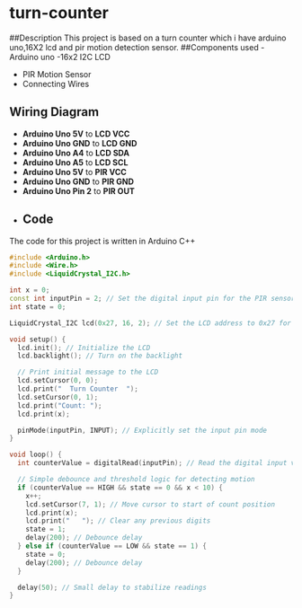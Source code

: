 # turn-counter
##Description 
This project is based on a turn counter which i have arduino uno,16X2 lcd and pir motion detection sensor.
##Components used
-Arduino uno
-16x2 I2C LCD
- PIR Motion Sensor
- Connecting Wires
## Wiring Diagram
- **Arduino Uno 5V** to **LCD VCC**
- **Arduino Uno GND** to **LCD GND**
- **Arduino Uno A4** to **LCD SDA**
- **Arduino Uno A5** to **LCD SCL**
- **Arduino Uno 5V** to **PIR VCC**
- **Arduino Uno GND** to **PIR GND**
- **Arduino Uno Pin 2** to **PIR OUT**
- ## Code
The code for this project is written in Arduino C++ 
```cpp
#include <Arduino.h>
#include <Wire.h>
#include <LiquidCrystal_I2C.h>

int x = 0;
const int inputPin = 2; // Set the digital input pin for the PIR sensor
int state = 0;

LiquidCrystal_I2C lcd(0x27, 16, 2); // Set the LCD address to 0x27 for a 16 chars and 2 line display

void setup() {
  lcd.init(); // Initialize the LCD
  lcd.backlight(); // Turn on the backlight

  // Print initial message to the LCD
  lcd.setCursor(0, 0);
  lcd.print("  Turn Counter  ");
  lcd.setCursor(0, 1);
  lcd.print("Count: ");
  lcd.print(x);

  pinMode(inputPin, INPUT); // Explicitly set the input pin mode
}

void loop() {
  int counterValue = digitalRead(inputPin); // Read the digital input value

  // Simple debounce and threshold logic for detecting motion
  if (counterValue == HIGH && state == 0 && x < 10) {
    x++;
    lcd.setCursor(7, 1); // Move cursor to start of count position
    lcd.print(x);
    lcd.print("   "); // Clear any previous digits
    state = 1;
    delay(200); // Debounce delay
  } else if (counterValue == LOW && state == 1) {
    state = 0;
    delay(200); // Debounce delay
  }

  delay(50); // Small delay to stabilize readings
}
